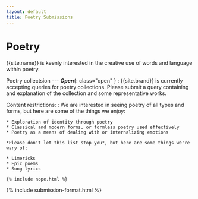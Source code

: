 ```yaml
---
layout: default
title: Poetry Submissions
---
```


# Poetry

{{site.name}} is keenly interested in the creative use of words and language within poetry.

Poetry collectsion --- ***Open***{: class="open" }
:   {{site.brand}} is currently accepting queries for poetry collections. Please submit a query containing and explanation of the collection and some representative works.

Content restrictions:
:   We are interested in seeing poetry of all types and forms, but here are some of the things we enjoy:

    * Exploration of identity through poetry
    * Classical and modern forms, or formless poetry used effectively
    * Poetry as a means of dealing with or internalizing emotions

    *Please don't let this list stop you*, but here are some things we're wary of:

    * Limericks
    * Epic poems
    * Song lyrics

    {% include nope.html %}

{% include submission-format.html %}
